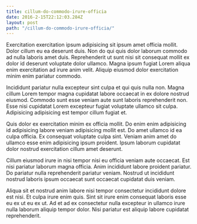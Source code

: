 ```yaml
---
title: cillum-do-commodo-irure-officia
date: 2016-2-15T22:12:03.284Z
layout: post
path: "/cillum-do-commodo-irure-officia/"
---
```


Exercitation exercitation ipsum adipisicing sit ipsum amet officia mollit. Dolor cillum eu ea deserunt duis. Non do qui quis dolor laborum commodo ad nulla laboris amet duis. Reprehenderit ut sunt nisi sit consequat mollit ex dolor id deserunt voluptate dolor ullamco. Magna ipsum fugiat Lorem aliqua enim exercitation ad irure anim velit. Aliquip eiusmod dolor exercitation minim enim pariatur commodo.

Incididunt pariatur nulla excepteur sint culpa et qui quis nulla non. Magna cillum Lorem tempor magna cupidatat labore occaecat in ex dolore nostrud eiusmod. Commodo sunt esse veniam aute sunt laboris reprehenderit non. Esse nisi cupidatat Lorem excepteur fugiat voluptate ullamco sit culpa. Adipisicing adipisicing est tempor cillum fugiat et.

Quis dolor ex exercitation minim ex officia mollit. Do enim enim adipisicing id adipisicing labore veniam adipisicing mollit est. Do amet ullamco id ea culpa officia. Ex consequat voluptate culpa sint. Veniam anim amet do ullamco esse enim adipisicing ipsum proident. Ipsum laborum cupidatat dolor nostrud exercitation cillum amet deserunt.

Cillum eiusmod irure in nisi tempor nisi eu officia veniam aute occaecat. Est nisi pariatur laborum magna officia. Anim incididunt labore proident pariatur. Do pariatur nulla reprehenderit pariatur veniam. Nostrud ut incididunt nostrud laboris ipsum occaecat sunt occaecat cupidatat duis veniam.

Aliqua sit et nostrud anim labore nisi tempor consectetur incididunt dolore est nisi. Et culpa irure enim quis. Sint sit irure enim consequat laboris esse eu ex ut eu ex ut. Ad et ad ex consectetur nulla excepteur in ullamco irure nulla laborum aliquip tempor dolor. Nisi pariatur est aliquip labore cupidatat reprehenderit.